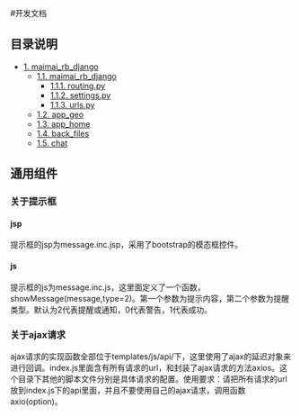 #开发文档
## 目录说明
<!-- TOC -->

- [1. maimai_rb_django](#1-maimairbdjango)
  - [1.1. maimai_rb_django](#11-maimairbdjango)
    - [1.1.1. routing.py](#111-routingpy)   
    - [1.1.2. settings.py](#112-settingspy)
    - [1.1.3. urls.py](#113-urlspy)
  - [1.2. app_geo](#12-appgeo)
  - [1.3. app_home](#13-apphome)
  - [1.4. back_files](#14-backfiles)
  - [1.5. chat](#15-chat)

<!-- /TOC -->
## 通用组件
### 关于提示框
#### jsp
提示框的jsp为message.inc.jsp，采用了bootstrap的模态框控件。
#### js
提示框的js为message.inc.js，这里面定义了一个函数，showMessage(message,type=2)。第一个参数为提示内容，第二个参数为提醒类型。默认为2代表提醒或通知，0代表警告，1代表成功。
### 关于ajax请求
ajax请求的实现函数全部位于templates/js/api/下，这里使用了ajax的延迟对象来进行回调。index.js里面含有所有请求的url，和封装了ajax请求的方法axios。这个目录下其他的脚本文件分别是具体请求的配置。使用要求：请把所有请求的url放到index.js下的api里面，并且不要使用自己的ajax请求，调用函数axio(option)。
###

